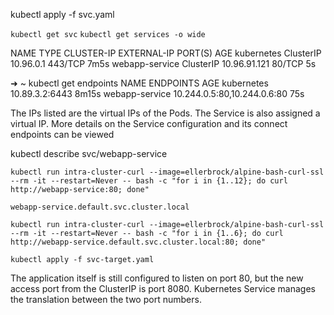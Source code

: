 kubectl apply -f svc.yaml

`kubectl get svc`
`kubectl get services -o wide`

NAME             TYPE        CLUSTER-IP     EXTERNAL-IP   PORT(S)   AGE
kubernetes       ClusterIP   10.96.0.1      <none>        443/TCP   7m5s
webapp-service   ClusterIP   10.96.91.121   <none>        80/TCP    5s

➜  ~ kubectl get endpoints
NAME             ENDPOINTS                     AGE
kubernetes       10.89.3.2:6443                8m15s
webapp-service   10.244.0.5:80,10.244.0.6:80   75s

The IPs listed are the virtual IPs of the Pods. The Service is also assigned a virtual IP. More details on the Service configuration and its connect endpoints can be viewed

kubectl describe svc/webapp-service


 ```kubectl run intra-cluster-curl --image=ellerbrock/alpine-bash-curl-ssl --rm -it --restart=Never -- bash -c "for i in {1..12}; do curl http://webapp-service:80; done"```

 `webapp-service.default.svc.cluster.local`

 ```kubectl run intra-cluster-curl --image=ellerbrock/alpine-bash-curl-ssl --rm -it --restart=Never -- bash -c "for i in {1..6}; do curl http://webapp-service.default.svc.cluster.local:80; done"```


 `kubectl apply -f svc-target.yaml`

 The application itself is still configured to listen on port 80, but the new access port from the ClusterIP is port 8080. Kubernetes Service manages the translation between the two port numbers.
